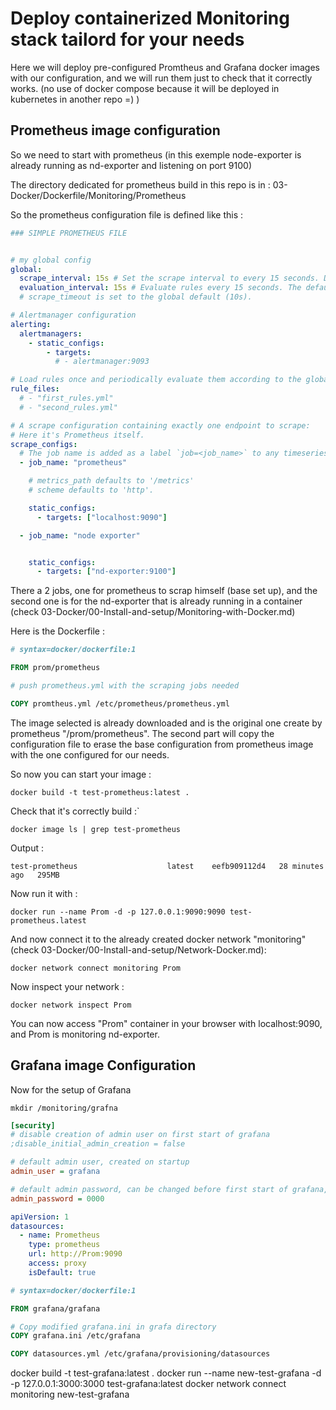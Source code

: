 # Deploy containerized Monitoring stack tailord for your needs

Here we will deploy pre-configured Promtheus and Grafana docker images with our configuration, and we will run them just to check that it correctly works. (no use of docker compose because it will be deployed in kubernetes in another repo =) ) 

## Prometheus image configuration

So we need to start with prometheus (in this exemple node-exporter is already running as nd-exporter and listening on port 9100)

The directory dedicated for prometheus build in this repo is in :
03-Docker/Dockerfile/Monitoring/Prometheus

So the prometheus configuration file is defined like this :
```yaml
### SIMPLE PROMETHEUS FILE


# my global config
global:
  scrape_interval: 15s # Set the scrape interval to every 15 seconds. Default is every 1 minute.
  evaluation_interval: 15s # Evaluate rules every 15 seconds. The default is every 1 minute.
  # scrape_timeout is set to the global default (10s).

# Alertmanager configuration
alerting:
  alertmanagers:
    - static_configs:
        - targets:
          # - alertmanager:9093

# Load rules once and periodically evaluate them according to the global 'evaluation_interval'.
rule_files:
  # - "first_rules.yml"
  # - "second_rules.yml"

# A scrape configuration containing exactly one endpoint to scrape:
# Here it's Prometheus itself.
scrape_configs:
  # The job name is added as a label `job=<job_name>` to any timeseries scraped from this config.
  - job_name: "prometheus"

    # metrics_path defaults to '/metrics'
    # scheme defaults to 'http'.

    static_configs:
      - targets: ["localhost:9090"]

  - job_name: "node exporter"


    static_configs:
      - targets: ["nd-exporter:9100"]
```
There a 2 jobs, one for prometheus to scrap himself (base set up), and the second one is for the nd-exporter that is already running in a container (check 03-Docker/00-Install-and-setup/Monitoring-with-Docker.md)

Here is the Dockerfile :
```Dockerfile
# syntax=docker/dockerfile:1

FROM prom/prometheus

# push prometheus.yml with the scraping jobs needed

COPY promtheus.yml /etc/prometheus/prometheus.yml
```
The image selected is already downloaded and is the original one create by prometheus "/prom/prometheus".
The second part will copy the configuration file to erase the base configuration from prometheus image with the one configured for our needs.

So now you can start your image :
```shell
docker build -t test-prometheus:latest .
```
Check that it's correctly build :`
```shell
docker image ls | grep test-prometheus
```
Output : 
```shell
test-prometheus                    latest    eefb909112d4   28 minutes ago   295MB
```

Now run it with :
```shell 
docker run --name Prom -d -p 127.0.0.1:9090:9090 test-prometheus.latest
```
And now connect it to the already created docker network "monitoring" (check 03-Docker/00-Install-and-setup/Network-Docker.md):
```shell
docker network connect monitoring Prom
```
Now inspect your network : 
```shell
docker network inspect Prom
```
You can now access "Prom" container in your browser with localhost:9090, and Prom is monitoring nd-exporter.

## Grafana image Configuration

Now for the setup of Grafana 

```shell
mkdir /monitoring/grafna
```

```ini
[security]
# disable creation of admin user on first start of grafana
;disable_initial_admin_creation = false

# default admin user, created on startup
admin_user = grafana

# default admin password, can be changed before first start of grafana,  or in profile settings
admin_password = 0000
```

```yaml
apiVersion: 1
datasources:
  - name: Prometheus
    type: prometheus
    url: http://Prom:9090
    access: proxy
    isDefault: true
```

```Dockerfile
# syntax=docker/dockerfile:1

FROM grafana/grafana

# Copy modified grafana.ini in grafa directory
COPY grafana.ini /etc/grafana

COPY datasources.yml /etc/grafana/provisioning/datasources
```

docker build -t test-grafana:latest .
docker run --name new-test-grafana -d -p 127.0.0.1:3000:3000 test-grafana:latest
docker network connect monitoring new-test-grafana